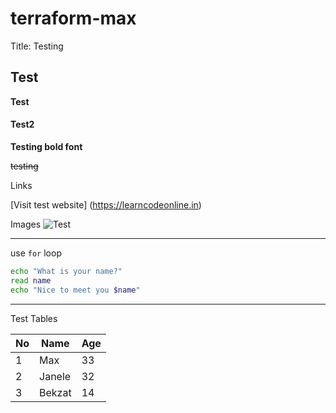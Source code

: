 # terraform-max
Title: Testing
## Test
__Test__
#### Test2
**Testing bold font**

~~testing~~

Links

[Visit test website] (https://learncodeonline.in)

Images
![Test](https://learncodeonline.in/mascot.png)

---
use `for` loop

```bash
echo "What is your name?"
read name
echo "Nice to meet you $name"
```
***

Test Tables

| No | Name | Age |
| --- | --- | --- |
| 1 | Max | 33 |
| 2 | Janele | 32 |
| 3 | Bekzat | 14 |

